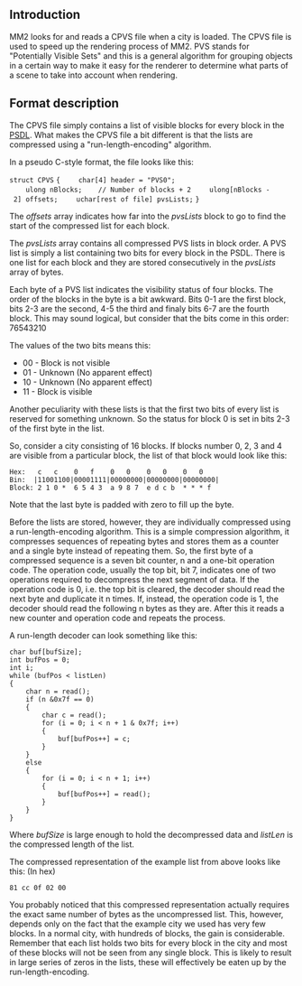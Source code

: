 ## Introduction

MM2 looks for and reads a CPVS file when a city is loaded. The CPVS file
is used to speed up the rendering process of MM2. PVS stands for
"Potentially Visible Sets" and this is a general algorithm for grouping
objects in a certain way to make it easy for the renderer to determine
what parts of a scene to take into account when rendering.

## Format description

The CPVS file simply contains a list of visible blocks for every block
in the [PSDL](PSDL "wikilink"). What makes the CPVS file a bit different
is that the lists are compressed using a "run-length-encoding"
algorithm.

In a pseudo C-style format, the file looks like this:

`struct CPVS`
`{`
`    char[4] header = "PVS0";`
`    ulong nBlocks;    // Number of blocks + 2`
`    ulong[nBlocks - 2] offsets;`
`    uchar[rest of file] pvsLists;`
`}`

The *offsets* array indicates how far into the *pvsLists* block to go to
find the start of the compressed list for each block.

The *pvsLists* array contains all compressed PVS lists in block order. A
PVS list is simply a list containing two bits for every block in the
PSDL. There is one list for each block and they are stored consecutively
in the *pvsLists* array of bytes.

Each byte of a PVS list indicates the visibility status of four blocks.
The order of the blocks in the byte is a bit awkward. Bits 0-1 are the
first block, bits 2-3 are the second, 4-5 the third and finaly bits 6-7
are the fourth block. This may sound logical, but consider that the bits
come in this order: 76543210

The values of the two bits means this:

  - 00 - Block is not visible
  - 01 - Unknown (No apparent effect)
  - 10 - Unknown (No apparent effect)
  - 11 - Block is visible

Another peculiarity with these lists is that the first two bits of every
list is reserved for something unknown. So the status for block 0 is set
in bits 2-3 of the first byte in the list.

So, consider a city consisting of 16 blocks. If blocks number 0, 2, 3
and 4 are visible from a particular block, the list of that block would
look like this:

`Hex:   c   c    0   f    0   0    0   0    0   0`
`Bin:  |11001100|00001111|00000000|00000000|00000000|`
`Block: 2 1 0 *  6 5 4 3  a 9 8 7  e d c b  * * * f`

Note that the last byte is padded with zero to fill up the byte.

Before the lists are stored, however, they are individually compressed
using a run-length-encoding algorithm. This is a simple compression
algorithm, it compresses sequences of repeating bytes and stores them as
a counter and a single byte instead of repeating them. So, the first
byte of a compressed sequence is a seven bit counter, n and a one-bit
operation code. The operation code, usually the top bit, bit 7,
indicates one of two operations required to decompress the next segment
of data. If the operation code is 0, i.e. the top bit is cleared, the
decoder should read the next byte and duplicate it n times. If, instead,
the operation code is 1, the decoder should read the following n bytes
as they are. After this it reads a new counter and operation code and
repeats the process.

A run-length decoder can look something like this:

```
char buf[bufSize];
int bufPos = 0;
int i;
while (bufPos < listLen)
{
    char n = read();
    if (n &0x7f == 0)
    {
        char c = read();
        for (i = 0; i < n + 1 & 0x7f; i++)
        {
            buf[bufPos++] = c;
        }
    }
    else
    {
        for (i = 0; i < n + 1; i++)
        {
            buf[bufPos++] = read();
        }
    }
}
```

Where *bufSize* is large enough to hold the decompressed data and
*listLen* is the compressed length of the list.

The compressed representation of the example list from above looks like
this: (In hex)

`81 cc 0f 02 00`

You probably noticed that this compressed representation actually
requires the exact same number of bytes as the uncompressed list. This,
however, depends only on the fact that the example city we used has very
few blocks. In a normal city, with hundreds of blocks, the gain is
considerable. Remember that each list holds two bits for every block in
the city and most of these blocks will not be seen from any single
block. This is likely to result in large series of zeros in the lists,
these will effectively be eaten up by the run-length-encoding.
